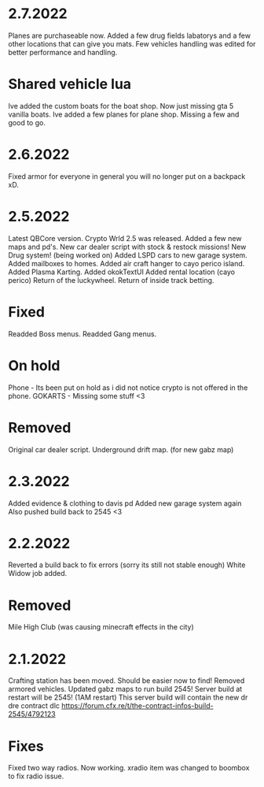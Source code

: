 # 2.7.2022
Planes are purchaseable now.
Added a few drug fields labatorys and a few other locations that can give you mats.
Few vehicles handling was edited for better performance and handling.

# Shared vehicle lua
Ive added the custom boats for the boat shop. Now just missing gta 5 vanilla boats.
Ive added a few planes for plane shop. Missing a few and good to go.

# 2.6.2022
Fixed armor for everyone in general you will no longer put on a backpack xD.

# 2.5.2022
Latest QBCore version.
Crypto Wrld 2.5 was released.
Added a few new maps and pd's.
New car dealer script with stock & restock missions!
New Drug system! (being worked on)
Added LSPD cars to new garage system.
Added mailboxes to homes.
Added air craft hanger to cayo perico island.
Added Plasma Karting.
Added okokTextUI
Added rental location (cayo perico)
Return of the luckywheel.
Return of inside track betting.

# Fixed
Readded Boss menus.
Readded Gang menus.

# On hold
Phone - Its been put on hold as i did not notice crypto is not offered in the phone.
GOKARTS - Missing some stuff <3

# Removed
Original car dealer script.
Underground drift map. (for new gabz map)

# 2.3.2022
Added evidence & clothing to davis pd
Added new garage system again
Also pushed build back to 2545 <3

# 2.2.2022
Reverted a build back to fix errors (sorry its still not stable enough)
White Widow job added.

# Removed
Mile High Club (was causing minecraft effects in the city)

# 2.1.2022
Crafting station has been moved. Should be easier now to find!
Removed armored vehicles.
Updated gabz maps to run build 2545!
Server build at restart will be 2545! (1AM restart)
This server build will contain the new dr dre contract dlc
https://forum.cfx.re/t/the-contract-infos-build-2545/4792123

# Fixes
Fixed two way radios. Now working.
xradio item was changed to boombox to fix radio issue.